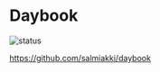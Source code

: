 # Daybook

![status](https://github.com/salmiakki/daybook/actions/workflows/actions.yaml/badge.svg)

https://github.com/salmiakki/daybook